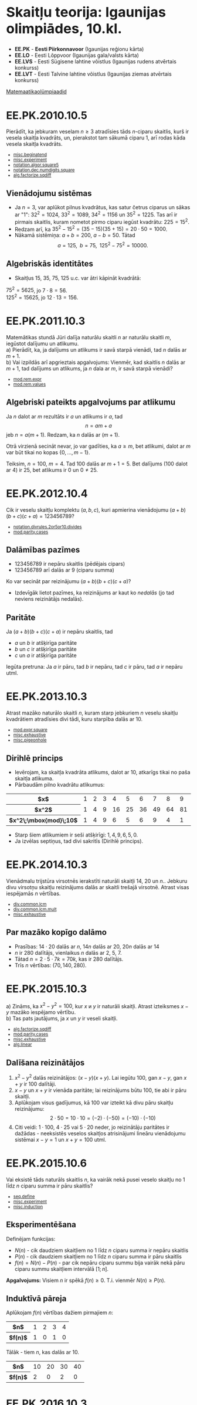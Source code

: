 # &nbsp;

<h1 style="font-size:28pt">Skaitļu teorija: Igaunijas olimpiādes, 10.kl.</h1>

* <blue>**EE.PK** - **Eesti Piirkonnavoor** (Igaunijas reģionu kārta)</blue>
* **EE.LO** - Eesti Lõppvoor (Igaunijas gala/valsts kārta)
* **EE.LVS** - Eesti Sügisene lahtine võistlus (Igaunijas rudens atvērtais konkurss)
* **EE.LVT** - Eesti Talvine lahtine võistlus (Igaunijas ziemas atvērtais konkurss)

[Matemaatikaolümpiaadid ](http://www.math.olympiaadid.ut.ee/html/index.php)




# <lo-sample/> EE.PK.2010.10.5

Pierādīt, ka jebkuram veselam $n \geq 3$ atradīsies tāds $n$-ciparu
skaitlis, kurš ir vesela skaitļa kvadrāts, un, pierakstot tam sākumā 
ciparu 1, arī rodas kāda vesela skaitļa kvadrāts.

<!--
Доказать, что для каждого целого числа $n \geq 3$ найдётся такое $n$-значное
число, которое является квадратом целого числа и при добавлении в его
начало цифры 1 также получится квадрат некоторого целого числа.
-->

<small>

* [misc.beginatend](#)
* [misc.experiment](#)
* [notation.algor.square5](#)
* [notation.dec.numdigits.square](#)
* [alg.factorize.sqdiff](#)

</small>



## Vienādojumu sistēmas

* Ja $n=3$, var aplūkot pilnus kvadrātus, kas satur četrus ciparus un
sākas ar "1": $32^2=1024$, $33^2 = 1089$, $34^2 = 1156$ un 
$35^2 = 1225$. Tas arī ir pirmais skaitlis, kuram nometot pirmo ciparu 
iegūst kvadrātu: $225 = 15^2$. 
* Redzam arī, ka $35^2 - 15^2 = (35-15)(35+15)=20\cdot 50 = 1000$. 
* Nākamā sistēmiņa: $a+b=200$, $a-b=50$. Tātad 
$$a = 125,\;\; b = 75,\;\;125^2 - 75^2=10000.$$


## Algebriskās identitātes

* Skaitļus $15$, $35$, $75$, $125$ u.c. var ātri kāpināt kvadrātā:

$75^2 = 5625$, jo $7 \cdot 8 = 56$.  
$125^2 = 15625$, jo $12 \cdot 13 = 156$.




# <lo-sample/> EE.PK.2011.10.3

Matemātikas stundā Jüri dalīja naturālu skaitli $n$ ar naturālu 
skaitli $m$, iegūstot dalījumu un atlikumu.  
a) Pierādīt, ka, ja dalījums un atlikums ir savā starpā vienādi, 
tad $n$ dalās ar $m+1$.  
b) Vai izpildās arī apgrieztais apgalvojums: Vienmēr, kad skaitlis
$n$ dalās ar $m+1$, tad dalījums un atlikums, ja $n$ dala ar $m$, ir 
savā starpā vienādi? 

<!--
На уроке математики Юра должен был поделить положительное целое
число $n$ на положительное целое число $m$, чтобы найти частное и остаток.
а) Доказать, что если найденные частное и остаток равны между собой,
то число n делится на число m + 1.
б) Выполняется ли обратное утверждение: всегда, когда число n делится 
на число m + 1, частное и остаток при делении числа n на число
m равны между собой?
-->

<small>

* [mod.rem.expr](#)
* [mod.rem.values](#)

</small>

## Algebriski pateikts apgalvojums par atlikumu

Ja $n$ dalot ar $m$ rezultāts ir $a$ un atlikums ir $a$, tad
$$n = am + a$$
jeb $n = a(m+1)$. Redzam, ka $n$ dalās ar $(m+1)$. 

Otrā virzienā secināt nevar, jo var gadīties, ka $a\geq m$, bet
atlikumi, dalot ar $m$ var būt tikai no kopas $\{ 0,\ldots,m-1 \}$.

Teiksim, $n = 100$, $m=4$. Tad $100$ dalās ar $m+1= 5$. 
Bet dalījums ($100$ dalot ar $4$) ir $25$, bet atlikums ir $0$
un $0 \neq 25$. 




# <lo-sample/> EE.PK.2012.10.4

Cik ir veselu skaitļu komplektu $(a, b, c)$, 
kuri apmierina vienādojumu $(a + b)(b + c)(c + a) = 123456789$?

<!--
Сколько существует комплектов целых чисел $(a, b, c)$, 
которые удовлетворяют уравнению $(a + b)(b + c)(c + a) = 123456789$?
-->

<small>

* [notation.divrules.2or5or10.divides](#)
* [mod.parity.cases](#)

</small>

## Dalāmības pazīmes

* $123456789$ ir nepāru skaitlis (pēdējais cipars)
* $123456789$  arī dalās ar $9$ (ciparu summa)

Ko var secināt par reizinājumu $(a+b)(b+c)(c+a)$? 

* Izdevīgāk lietot pazīmes, ka reizinājums ar kaut ko *nedalās* 
(jo tad neviens reizinātājs nedalās). 

## Paritāte

Ja $(a + b)(b + c)(c + a)$ ir nepāru skaitlis, tad 

* $a$ un $b$ ir atšķirīga paritāte
* $b$ un $c$ ir atšķirīga paritāte
* $c$ un $a$ ir atšķirīga paritāte

Iegūta pretruna: Ja $a$ ir pāru, tad $b$ ir nepāru, tad $c$ ir pāru, tad $a$ ir nepāru utml.


# <lo-sample/> EE.PK.2013.10.3

Atrast mazāko naturālo skaitli $n$, kuram starp jebkuriem $n$
veselu skaitļu kvadrātiem atradīsies divi tādi, kuru starpība
dalās ar $10$. 

<!--
Найти наименьшее натуральное число $n$, при котором среди любых n
квадратов целых чисел найдутся два таких, разность которых делится
на $10$.
-->

<small>

* [mod.expr.square](#)
* [misc.exhaustive](#)
* [misc.pigeonhole](#)

</small>



## Dirihlē princips

* Ievērojam, ka skaitļa kvadrāta atlikums, dalot ar $10$, atkarīgs tikai no paša skaitļa atlikuma.
* Pārbaudām pilno kvadrātu atlikumus:

<table>
<tr><th>$x$</th><td>1</td><td>2</td><td>3</td><td>4</td><td>5</td><td>6</td><td>7</td><td>8</td><td>9</td><td>10</td></tr>
<tr><th>$x^2$</th><td>1</td><td>4</td><td>9</td><td>16</td><td>25</td><td>36</td><td>49</td><td>64</td><td>81</td><td>100</td></tr>
<tr><th>$x^2\;\mbox{mod}\;10$</th><td>1</td><td>4</td><td>9</td><td>6</td><td>5</td><td>6</td><td>9</td><td>4</td><td>1</td><td>0</td></tr>
</table>

* Starp šiem atlikumiem ir seši atšķirīgi: $1,4,9,6,5,0$.
* Ja izvēlas septiņus, tad divi sakritīs (Dirihlē princips). 



# <lo-sample/> EE.PK.2014.10.3

Vienādmalu trijstūra virsotnēs ierakstīti naturāli skaitļi $14$, $20$ un $n$.. 
Jebkuru divu virsotņu skaitļu reizinājums dalās ar skaitli trešajā virsotnē. 
Atrast visas iespējamās $n$ vērtības.


<!--
В вершины равностороннего треугольника записаны положительные целые числа 14, 20 и $n$. 
Произведение чисел любых двух вершин делится на
число в третьей вершине. Найти все возможные значения числа $n$.
-->

<small>

* [div.common.lcm](#)
* [div.common.lcm.mult](#)
* [misc.exhaustive](#)

</small>


## Par mazāko kopīgo dalāmo

* Prasības: $14 \cdot 20$ dalās ar $n$, $14n$ dalās ar $20$, $20n$ dalās ar $14$
* $n$ ir $280$ dalītājs, vienlaikus $n$ dalās ar $2$, $5$, $7$. 
* Tātad $n = 2 \cdot 5 \cdot 7 k = 70k$, kas ir $280$ dalītājs.
* Trīs $n$ vērtības: $(70, 140, 280)$. 




# <lo-sample/> EE.PK.2015.10.3

а) Zināms, ka $x^2 − y^2 = 100$, kur $x$ и $y$ ir naturāli skaitļi. Atrast izteiksmes 
$x − y$ mazāko iespējamo vērtību.  
b) Tas pats jautājums, ja $x$ un $y$ ir veseli skaitļi.

<!--
а) Известно, что $x^2 − y^2 = 100$, где $x$ и $y$ − натуральные числа. Найти
наименьшее возможное значение выражения $x − y$.  
б) Тот же вопрос, при условии, что $x$ и $y$ − целые числа
-->

<small>

* [alg.factorize.sqdiff](#)
* [mod.parity.cases](#)
* [misc.exhaustive](#)
* [alg.linear](#)

</small>

## Dalīšana reizinātājos

1. $x^2 - y^2$ dalās reizinātājos: $(x-y)(x+y)$. Lai iegūtu $100$, 
gan $x-y$, gan $x+y$ ir $100$ dalītāji.
2. $x-y$ un $x+y$ ir vienāda paritāte; lai reizinājums būtu $100$, 
tie abi ir pāru skaitļi. 
3. Aplūkojam visus gadījumus, kā $100$ var izteikt kā divu pāru 
skaitļu reizinājumu: 
$$2 \cdot 50 = 10 \cdot 10 = (-2) \cdot (-50) = (-10) \cdot (-10)$$
4. Citi veidi: $1 \cdot 100$, $4 \cdot 25$ vai $5 \cdot 20$ neder, 
jo reizinātāju paritātes ir dažādas - neeksistēs veselos skaitļos atrisinājumi
lineāru vienādojumu sistēmai  $x-y=1$ un $x+y=100$ utml.


# <lo-sample/> EE.PK.2015.10.6

Vai eksistē tāds naturāls skaitlis $n$, ka vairāk nekā pusei 
veselo skaitļu no $1$ līdz $n$ ciparu summa ir pāru skaitlis?

<!--
Существует ли такое положительное целое число $n$, что у более половины
из целых чисел от $1$ до $n$ сумма цифр чётна?
-->

<small>

* [seq.define](#)
* [misc.experiment](#)
* [misc.induction](#)

</small>

## Eksperimentēšana

Definējam funkcijas:

* $N(n)$ - cik daudziem skaitļiem no $1$ līdz $n$ ciparu summa ir nepāru skaitlis
* $P(n)$ - cik daudziem skaitļiem no $1$ līdz $n$ ciparu summa ir pāru skaitlis
* $f(n) = N(n) - P(n)$ - par cik nepāru ciparu summu bija vairāk nekā
pāru ciparu summu skaitļiem intervālā $[1;n]$.

**Apgalvojums:** Visiem $n$ ir spēkā $f(n) \geq 0$. T.i. vienmēr $N(n) \geq P(n)$. 

## Induktīvā pāreja

Aplūkojam $f(n)$ vērtības dažiem pirmajiem $n$: 

<table>
<tr>
<th>$n$</th><td>1</td><td>2</td><td>3</td><td>4</td></tr>
</tr>
<tr>
<th>$f(n)$</th><td>1</td><td>0</td><td>1</td><td>0</td></tr>
</tr>
</table>

Tālāk - tiem $n$, kas dalās ar $10$.

<table>
<tr>
<th>$n$</th><td>10</td><td>20</td><td>30</td><td>40</td></tr>
</tr>
<tr>
<th>$f(n)$</th><td>2</td><td>0</td><td>2</td><td>0</td></tr>
</tr>
</table>


# <lo-sample/> EE.PK.2016.10.3

Vai var atrast tādus $n$ naturālus skaitļus, lai to summa 
būtu vienāda ar to mazāko kopīgo dalāmo, ja 
a) $n = 2$?  
b) $n = 3$?

<!--
Можно ли подобрать такие $n$ положительных целых чисел, 
чтобы их сумма равнялась их же наименьшему общему кратному, если
а) $n = 2$?  
б) $n = 3$?
-->

<small>

* [div.alg](#)
* [div.common.lcm.frac](#)

</small>


## Pārtulkojam apgalvojumu algebriski

**Gadījums n=2:**

* Apzīmējam abu skaitļu $a,b$ mazāko kopīgo dalāmo ar $m$. 
* Tad $m = xa$ un $m = yb$. Ja nu $m=a+b$, tad $m = m/x+m/y$ jeb
$$1 = \frac{1}{x} + \frac{1}{y}.$$

Šim vienādojumam nav atrisinājumu veselos skaitļos $x,y$, 
jo nevar izvēlēties $x=y=2$ (šādā gadījumā $a=b$ un to 
MKD nebūs divreiz lielāks).

## Gadījums n=3

* Līdzīgi kā iepriekš apzīmējam $m=\mbox{MKD}(a,b,c)$. 
* Apzīmējam $m=xa$, $m=yb$, $m=zc$.
* Tad $m=a+b+c$ ir ekvivalents vienādojumam:

$$1 = \frac{1}{x} + \frac{1}{y} + \frac{1}{z}.$$

* Var izvēlēties $x=2$, $y=3$ un $z=6$. Ja $m=30$, tad
$(a,b,c)=(15,10,5)$.  
* Šis piemērs der, jo $\mbox{MKD}(15,10,5)=30$ un $15+10+5=30$.


# <lo-sample/> EE.PK.2016.10.4

Vai eksistē tāds vienādojuma 
$x^2 + y^2 + z^2 + w^2 = 3 + xy + yz + zw$,
atrisinājums, kuram $x$, $y$, $z$ un $w$ ir dažādi veseli skaitļi?


<!--
Существует ли такое решение уравнения
$x^2 + y^2 + z^2 + w^2 = 3 + xy + y z + zw$,
при котором $x$, $y$, $z$ и $w$ различные целые числа?
-->

<small>

* [alg.ineq.fullsquare](#)
* [alg.ineq.equations](#)

</small>



## Algebriski pārveidojumi nevienādībai

$$2x^2 + 2y^2 + 2z^2 + 2w^2 = 6 + 2xy + 2yz + 2zw$$
$$x^2+(x^2 - 2xy + y^2) + \ldots + (z^2 - 2zw + w^2) + w^2 = 6.$$
$$x^2 + (x - y)^2 + (y-z)^2 + (z-w)^2 + w^2 = 6.$$

Četru vai piecu nenulles pilnu kvadrātu summa nevar būt $6$, jo 
neviens no šiem kvadrātiem nevar būt $2^2$ vai lielāks. 





# <lo-sample/> EE.PK.2017.10.2

Atrast visus veselu skaitļu pārus $(x,y)$, kuriem 
$324^{x+y} = 2^{x−y} \cdot 3^{x−3} \cdot 4^{y−4}$.

<!--
Найти все пары целых чисел $(x,y)$, при которых
$324^{x+y} = 2^{x−y} \cdot 3^{x−3} \cdot 4^{y−4}$.
-->

<small>

* [div.pfactor.algorithm](#)
* [alg.powers.prod](#)
* [div.pfactor.expsystem](#)
* [alg.linear](#)

</small>

## Dalām pirmreizinātājos

Abās vienādojuma pusēs ir daži salikti skaitļi - 
$324$ un $4$. 

1. Sadalām skaitli $324$ pirmreizinātājos:  
$324=18 \cdot 18=(2 \cdot 3^2)^2 = 2^2 \cdot 3^4.$
2. Sadalām arī $4$ pirmereizinātājos:  
$4 = 2^2$. 


## Pielīdzinām pirmskaitļu kāpinātājus

Pārrakstām uzdevuma vienādojumu: 
$$(2^2 \cdot 3^4)^{x+y} = 2^{x−y} \cdot 3^{x−3} \cdot (2^2)^{y−4}$$
$$2^{2(x+y)} \cdot 3^{4(x+y)} = 2^{x−y} \cdot 3^{x−3} \cdot 2^{2(y−4)}$$

Pielīdzinām pirmskaitļu pakāpes:

$$\left\{ \begin{array}{l}
2(x+y) = (x-y) + 2(y-4) \\
4(x+y) = x-3
\end{array}
\right.$$

## Risinām lineāru sistēmu

$$\left\{ \begin{array}{l}
x+y = -8 \\
3x+4y = -3
\end{array}
\right.$$

No pirmā vienādojuma izsaka $y=-8-x$ un ievieto otrajā:

$3x + 4(-8-x) = -32-x = -3$. Tad $(x,y)=(-29,21)$.


# <lo-sample/> EE.PK.2017.10.3

Pierādīt, ka atradīsies bezgalīgi daudz četrinieku, ko veido 
dažādi naturāli skaitļi, kuriem
$$\frac{1}{a} - \frac{1}{b} =\frac{1}{b} - \frac{1}{c} =\frac{1}{c} - \frac{1}{d}.$$

<!--
Доказать, что найдётся бесконечно много четвёрок различных 
целых положительных чисел $(a, b, c, d)$, при которых
$$\frac{1}{a} - \frac{1}{b} =\frac{1}{b} - \frac{1}{c} =\frac{1}{c} - \frac{1}{d}.$$
-->

<small>

* [misc.symmetry](#)
* [misc.experiment](#)
* [seq.arithm.expr](#)
* [alg.sums.linear](#)

</small>

## Papildu pieņēmumi (simetrija)

Tā kā visi skaitļi ir dažādi, tad varam ieviest apzīmējumus tā, 
ka $\frac{1}{a} > \frac{1}{b} > \frac{1}{c} > \frac{1}{d}$ un 
visas starpības ir pozitīvas. 

Ja starpības patiesībā ir negatīvas, tad aizstājam $(a,b,c,d)$ ar
pretējā secībā pārrakstītu skaitļu četrinieku $(d,c,b,a)$. 

Varam tātad pieņemt, ka $a < b < c < d$ un tad tiem 
apgrieztie skaitļi veido dilstošu aritmētisku progresiju. 

## Sākam ievietot vērtības skaitlim a

* Ja $a=2$, tad nesanāk, jo pat tuvākā starpība: $\frac{1}{2}-\frac{1}{3}$
jeb aritmētiskās progresijas diference ir $1/6$ un no $\frac{1}{2}$ to 
nevar atņemt trīsreiz, lai rezultāts joprojām būtu pozitīvs.
* Ja $a=3$, tad sanāk progresija: 
$$\frac{1}{3},\frac{1}{4},\frac{1}{6},\frac{1}{12}$$

## Izmantojam linearitāti

Eksistējošu atrisinājumu var piereizināt
ar vienu un to pašu skaitli $m$: 

No 
$$\frac{1}{a} - \frac{1}{b} =\frac{1}{b} - \frac{1}{c} =\frac{1}{c} - \frac{1}{d}.$$
izriet, ka arī
$$\frac{1}{ma} - \frac{1}{mb} =\frac{1}{mb} - \frac{1}{mc} =\frac{1}{mc} - \frac{1}{md}.$$

## Atbildes

Tātad bez $(a,b,c,d)=(3,4,6,12)$ var ņemt arī 
$(a,b,c,d)=(6,8,12,24)$, utt.

Eksistē arī citādas atbildes, kuras uz $(3,4,6,12)$ vai tā 
daudzkārtņiem reducēt nevar. 


# <lo-sample/> EE.PK.2018.10.3

Mari iedomājās naturālu skaitli. Pareizinot šo skaitli ar $4$, 
viņa ieguva kādu trīsciparu skaitli. Bet, pareizinot sākotnējo 
skaitli ar $3$ un pārceļot rezultāta pēdējo ciparu uz sākumu, 
negaidīti ieguva tādu pašu trīsciparu skaitli. 
Atrast visas iespējamās vērtības Mari iedomātajam skaitlim. 

<!--
Маша задумала одно натуральное число. Умножив это число на 4, 
она получила какое-то трёхзначное число. А когда она умножила первоначальное 
число на 3 и переставила последнюю цифру результата в его начало,
то неожиданно получила то же самое трёхзначное число. 
Найти все возможные значения задуманного Машей числа.
-->

<small>

* [alg.equation](#)
* [notation.dec.combine.poly](#)
* [misc.exhaustive](#)

</small>


## Vienādojuma sastādīšana

* $x$ ... tāds bija Mari iedomātais skaitlis. 
* Tad $3x=\overline{abc}$ un $4x=\overline{cab}$. 
* No desmitkāršota $4x=\overline{cab}$ atņemsim 
 $3x=\overline{abc}$ (lai $a$ un $b$ noīsinātos). 

$$40x - 3x = \overline{cab0}-\overline{abc}=\overline{c000} - c = 999\cdot{}c.$$

Iegūstam, ka $37x = 999c$ jeb $x = 27c$, kur $c$ ir cipars. 

## Gadījumu pārlase

* Cipars $c \neq 0$, jo citādi 
$\overline{cab}$ nebūtu trīsciparu. 
* Cipars $c \neq 1$, jo $3 \cdot 27 = 81$ nav trīsciparu.
* Astoņas citas vērtības $c=2,3,4,5,6,7,8,9$ der. 

Apkopojam tabulā $x=27c$, $3x$ un $4x$:

<table>
<tr>
<th>$x$</th><td>54</td><td>81</td><td>108</td><td>135</td><td>162</td><td>189</td><td>216</td><td>243</td>
</tr>
<tr>
<th>$3x$</th><td>162</td><td>243</td><td>324</td><td>405</td><td>486</td><td>567</td><td>648</td><td>729</td>
</tr>
<tr>
<th>$4x$</th><td>216</td><td>324</td><td>432</td><td>540</td><td>648</td><td>756</td><td>864</td><td>972</td>
</tr>
</table>

Pēdējā rindiņā skaitļi iegūstami, pārceļot priekšpēdējās rindiņas skaitlim 
pēdējo ciparu uz sākumu.


# <lo-sample/> EE.PK.2019.10.3

Cik ir tādu veselu negatīvu skaitļu pāru $(a,b)$, 
kas apmierina vienādību $22a + 15b = 2019$?

<!--
Сколько найдётся пар неотрицательных целых чисел $(a, b)$, 
удовлетворяющих равенству $22a + 15b = 2019$?
-->

<small>

* [misc.extreme.param](#)
* [mod.expr.sum](#)
* [misc.experiment](#)
* [seq.arithm.mod.gaps](#)

</small>

## Lielākā iespējamā a vērtība

Iedomāsimies, ka vispirms vēlamies atrast lielāko 
iespējamo $a$ un mazāko $b$. T.i. cik reizes saskaitāmo 
$22$ var iekļaut garajā summā, kas ir $2019$. 

$$2019:22\;=\;91,\,\mbox{Atl.}17$$

* Acīmredzot, $17$ nedalās ar $15$, t.i. pie $a=91$ vienādojumu 
atrisināt nevar. 
* Pakāpeniski samazinām $a$ par $k=1,2,\ldots$.
* Gaidām brīdi, kad $17+22k$ jeb $17+7k$ dalās ar $15$. 
* Pie $k=4$ izteiksme $17 + 7\cdot{}4=17+28=45$ dalās ar $15$.
* Tātad, $a=91$ jāsamazina par $4$, t.i. der $a=87$. 

## 2 pretējas aritmētiskas progresijas

Pirmais atrisinājums ir $(a,b)=(87,7)$, jo 
$$87\cdot{}22+7\cdot{}15=2019$$. 

* Aritmētiskajā progresijā $c_k=2019-15k$ katrs $22$-tais loceklis
dalās ar $22$, jo diference $-15$ ir savstarpējs pirmskaitlis ar $22$. 
* Tātad, der $b=7,29,51,\ldots$ savukārt $a$ vērtībai (ja $b$ pieaug
par $22$) ir jāsamazinās par $15$, lai summa nemainītos. 
* Iegūstam atrisinājumus $(a;b)$:
$$(87;7),\;(72;29),\;(57;51),\;(42;73),\;(27;95),\;(12;117).$$



